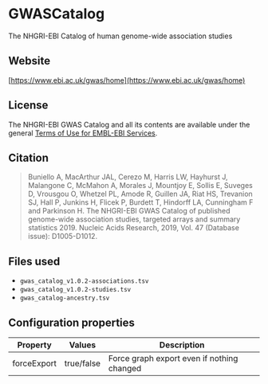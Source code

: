 # GWASCatalog

The NHGRI-EBI Catalog of human genome-wide association studies

## Website

[https://www.ebi.ac.uk/gwas/home](https://www.ebi.ac.uk/gwas/home)

## License

The NHGRI-EBI GWAS Catalog and all its contents are available under the general [Terms of Use for EMBL-EBI Services](http://www.ebi.ac.uk/about/terms-of-use).

## Citation

> Buniello A, MacArthur JAL, Cerezo M, Harris LW, Hayhurst J, Malangone C, McMahon A, Morales J, Mountjoy E, Sollis E, Suveges D, Vrousgou O, Whetzel PL, Amode R, Guillen JA, Riat HS, Trevanion SJ, Hall P, Junkins H, Flicek P, Burdett T, Hindorff LA, Cunningham F and Parkinson H.
The NHGRI-EBI GWAS Catalog of published genome-wide association studies, targeted arrays and summary statistics 2019.
Nucleic Acids Research, 2019, Vol. 47 (Database issue): D1005-D1012.

## Files used

  * `gwas_catalog_v1.0.2-associations.tsv`
  * `gwas_catalog_v1.0.2-studies.tsv`
  * `gwas_catalog-ancestry.tsv`

## Configuration properties

| Property    | Values     | Description                                |
|-------------|------------|--------------------------------------------|
| forceExport | true/false | Force graph export even if nothing changed |
